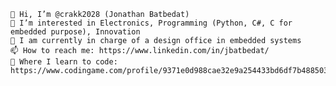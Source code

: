     👋 Hi, I’m @crakk2028 (Jonathan Batbedat)
    👀 I’m interested in Electronics, Programming (Python, C#, C for embedded purpose), Innovation
    🌱 I am currently in charge of a design office in embedded systems
    📫 How to reach me: https://www.linkedin.com/in/jbatbedat/
    🌱 Where I learn to code: https://www.codingame.com/profile/9371e0d988cae32e9a254433bd6df7b48850393

